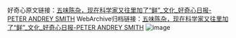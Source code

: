 好奇心原文链接：[五味陈杂，现在科学家又往里加了“鲜”_文化_好奇心日报-PETER ANDREY SMITH](https://www.qdaily.com/articles/1569.html)
WebArchive归档链接：[五味陈杂，现在科学家又往里加了“鲜”_文化_好奇心日报-PETER ANDREY SMITH](http://web.archive.org/web/20190623145939/https://www.qdaily.com/articles/1569.html)
![image](http://ww3.sinaimg.cn/large/007d5XDply1g3v4icqmozj30u044ykjl)